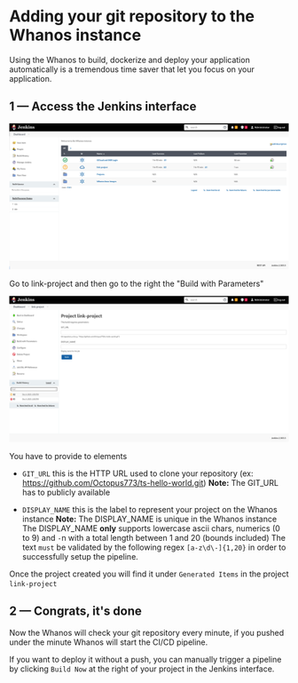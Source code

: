 # Adding your git repository to the Whanos instance

Using the Whanos to build, dockerize and deploy your application automatically is a tremendous time saver that let you focus on your application.

## 1 — Access the Jenkins interface

![](assets/jenkins_home.png)

Go to link-project and then go to the right the "Build with Parameters"

![](assets/project_arguments.png)

You have to provide to elements
 - `GIT_URL` this is the HTTP URL used to clone your repository (ex: https://github.com/Octopus773/ts-hello-world.git)
	**Note:** The GIT_URL has to publicly available 
 
 - `DISPLAY_NAME` this is the label to represent your project on the Whanos instance
	**Note:** The DISPLAY_NAME is unique in the Whanos instance
	The DISPLAY_NAME **only** supports lowercase ascii chars, numerics (0 to 9) and `-`n with a total length between 1 and 20 (bounds included)
	The text `must` be validated by the following regex `[a-z\d\-]{1,20}` in order to successfully setup the pipeline.

Once the project created you will find it under `Generated Items` in the project `link-project`

## 2 — Congrats, it's done

Now the Whanos will check your git repository every minute, if  you pushed under the minute Whanos will start the CI/CD pipeline.

If you want to deploy it without a push, you can manually trigger a pipeline by clicking `Build Now` at the right of your project in the Jenkins interface.